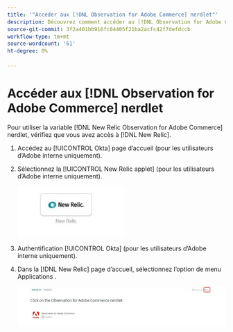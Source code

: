 ```yaml
---
title: '"Accéder aux [!DNL Observation for Adobe Commerce] nerdlet"'
description: Découvrez comment accéder au [!DNL Observation for Adobe Commerce] le petit oiseau.
source-git-commit: 3f2a401bb916fc04405f21ba2acfc42f7defdccb
workflow-type: tm+mt
source-wordcount: '61'
ht-degree: 0%

---
```


# Accéder aux [!DNL Observation for Adobe Commerce] nerdlet

Pour utiliser la variable [!DNL New Relic Observation for Adobe Commerce] nerdlet, vérifiez que vous avez accès à [!DNL New Relic].

1. Accédez au [!UICONTROL Okta] page d’accueil (pour les utilisateurs d’Adobe interne uniquement).
1. Sélectionnez la [!UICONTROL New Relic applet] (pour les utilisateurs d’Adobe interne uniquement).

   ![Nouvelle applet Relic](../../assets/tools/observation-for-adobe-commerce/new-relic-applet.jpeg)

1. Authentification [!UICONTROL Okta] (pour les utilisateurs d’Adobe interne uniquement).
1. Dans la [!DNL New Relic] page d’accueil, sélectionnez l’option de menu Applications .

   ![Nouvelle page d’accueil Relic](../../assets/tools/observation-for-adobe-commerce/new-relic-homepage.jpeg)


